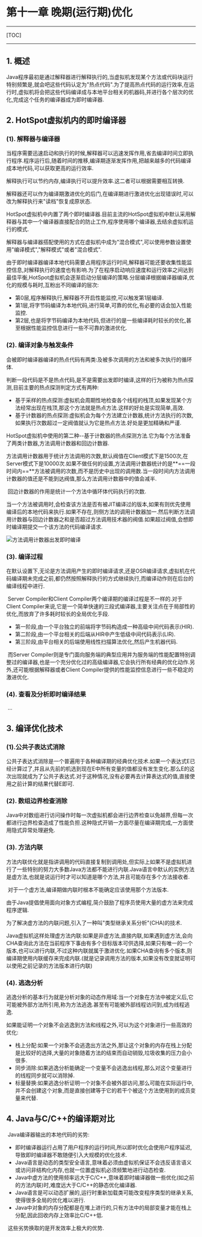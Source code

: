 # 第十一章 晚期(运行期)优化

------

[TOC]

------

## 1. 概述

​		Java程序最初是通过解释器进行解释执行的,当虚拟机发现某个方法或代码块运行特别频繁是,就会吧这些代码认定为"热点代码".为了提高热点代码的运行效率,在运行时,虚拟机将会把这些代码编译成与本地平台相关的机器码,并进行各个层次的优化,完成这个任务的编译器成为即时编译器.

## 2. HotSpot虚拟机内的即时编译器

### (1). 解释器与编译器

​		当程序需要迅速启动和执行的时候,解释器可以迅速发挥作用,省去编译时间立即执行程序.程序运行后,随着时间的推移,编译期逐渐发挥作用,把越来越多的代码编译成本地代码,可以获取更高的运行效率.

​		解释执行可以节约内存,编译执行可以提升效率.这二者可以根据需要相互转换.

​		解释器还可以作为编译期激进优化的后门,在编译期进行激进优化出现错误时,可以改为解释执行来"读档"恢复成原状态.

​		HotSpot虚拟机中内置了两个即时编译器.目前主流的HotSpot虚拟机中默认采用解释器与其中一个编译器直接配合的防止工作,程序使用哪个编译器,去结余虚拟机运行的模式.

​		解释器与编译器搭配使用的方式在虚拟机中成为"混合模式",可以使用参数设置使用"编译模式","解释模式"或者"混合模式".

​		由于即时编译器编译本地代码需要占用程序运行时间,解释器可能还要收集性能监控信息,对解释执行的速度也有影响.为了在程序启动响应速度和运行效率之间达到最佳平衡,HotSpot虚拟机会逐渐启动分层编译的策略.分层编译根据编译器编译,优化的规模与耗时,互粉出不同编译的层次:

-   第0层,程序解释执行,解释器不开启性能监控,可以触发第1层编译.
-   第1层,将字节码编译为本地代码,进行简单,可靠的优化,有必要的话会加入性能监控.
-   第2层,也是将字节码编译为本地代码,但进行的是一些编译耗时较长的优化,甚至根据性能监控信息进行一些不可靠的激进优化.

### (2). 编译对象与触发条件

​		会被即时编译器编译的热点代码有两类:及被多次调用的方法和被多次执行的循环体.

​		判断一段代码是不是热点代码,是不是需要出发即时编译,这样的行为被称为热点探测,目前主要的热点探测判定方式有两种:

-   基于采样的热点探测:虚拟机会周期性地检查各个线程的栈顶,如果发现某个方法经常出现在栈顶,那这个方法就是热点方法.这样的好处是实现简单,高效.
-   基于计数器的热点探测:虚拟机会为每个方法建立计数器,统计方法执行的次数,如果执行次数超过一定阀值就认为它是热点方法.好处是更加精确和严谨.

​		HotSpot虚拟机中使用的第二种--基于计数器的热点探测方法.它为每个方法准备了两类计数器,方法调用计数器和回边计数器.

​		方法调用计数器用于统计方法调用的次数,默认阀值在Client模式下是1500次,在Server模式下是10000次.如果不做任何的设置,方法调用计数器统计的是**==一段时间内==**方法被调用的次数,而不是历史中出现的调用数.当一段时间内方法调用计数器的值还是不能到达阀值,那么方法调用计数器中的值会减半.

​		回边计数器的作用是统计一个方法中循环体代码执行的次数.

​		当一个方法被调用时,会检查该方法是否有被JIT编译过的版本,如果有则优先使用编译后的本地代码来执行.如果不存在,则侧方法的调用计数器加一.然后判断方法调用计数器与回边计数器之和是否超过方法调用技术器的阀值.如果超过阀值,会想即时编译期提交一个该方法的代码编译请求.

![方法调用计数器出发即时编译](https://img-blog.csdn.net/20181002164539902?watermark/2/text/aHR0cHM6Ly9ibG9nLmNzZG4ubmV0L3dhbGtlcmthbHI=/font/5a6L5L2T/fontsize/400/fill/I0JBQkFCMA==/dissolve/70)

### (3). 编译过程

​		在默认设置下,无论是方法调用产生的即时编译请求,还是OSR编译请求,虚拟机在代码编译期未完成之前,都仍然按照解释执行的方式继续执行,而编译动作则在后台的编译线程中进行.

​		Server Compiler和Client Compiler两个编译期的编译过程是不一样的.对于Client Compiler来说,它是一个简单快速的三段式编译器,主要关注点在于局部性的优化,而放弃了许多耗时较长的全局优化手段.

-   第一阶段,由一个平台独立的前端将字节码构造成一种高级中间代码表示(HIR).
-   第二阶段,由一个平台相关的后端从HIR中产生低级中间代码表示(LIR).
-   第三阶段,由平台相关的后端使用线性扫描算法优化,然后产生机器代码.

​		而Server Compiler则是专门面向服务端的典型应用并为服务端的性能配置特别调整过的编译器,也是一个充分优化过的高级编译器,它会执行所有经典的优化动作.另外,还可能根据解释器或者Client Compiler提供的性能监控信息进行一些不稳定的激进优化.

### (4). 查看及分析即时编译结果

​		...

## 3. 编译优化技术

### (1).公共子表达式消除

​		公共子表达式消除是一个普遍用于各种编译期的经典优化技术.如果一个表达式E已经计算过了,并且从先前的机选到现在E中所有变量的值都没有发生变化.那么E的这次出现就成为了公共子表达式.对于这种情况,没有必要再去计算表达式的值,直接使用之前计算的结果代替E即可. 

### (2). 数组边界检查消除

​		Java中对数组进行访问操作时每一次虚拟机都会进行边界检查以免越界,但每一次都进行边界检查造成了性能负担.这种隐式开销一方面尽量在编译期完成,一方面使用隐式异常处理避免.

### (3). 方法内联

​		方法内联优化就是指讲调用的代码直接复制到调用处,但实际上如果不是虚拟机进行了一些特别的努力大多数Java方法都不能进行内联.Java语言中默认的实例方法是虚方法,也就是说运行时才可以知道是哪个方法,并且可能存在多个方法接收者.

​		对于一个虚方法,编译期做内联时根本不能确定应该使用那个方法版本.

​		由于Java提倡使用面向对象方式编程,简介鼓励了程序员使用大量的虚方法来完成程序逻辑.

​		为了解决虚方法的内联问题,引入了一种叫"类型继承关系分析"(CHA)的技术.

​		Java虚拟机这样处理虚方法内联:如果是非虚方法,直接内联,如果遇到虚方法,会向CHA查询此方法在当前程序下事由有多个目标版本可供选择,如果只有唯一的一个版本,也可以进行内联,不过这种内联就属于激进优化.如果CHA查询有多个版本,则编译期使用内联缓存来完成内联.(就是记录调用方法的版本,如果没有改变就证明可以使用之前记录的方法版本进行内联)

### (4). 逃逸分析

​		逃逸分析的基本行为就是分析对象的动态作用域:当一个对象在方法中被定义后,它可能被外部方法所引用,称为方法逃逸.甚至有可能被外部线程访问到,成为线程逃逸.

​		如果能证明一个对象不会逃逸到方法和线程之外,可以为这个对象进行一些高效的优化:

-   栈上分配:如果一个对象不会逃逸出方法之外,那让这个对象的内存在栈上分配是比较好的选择,大量的对象随着方法的结束而自动销毁,垃圾收集的压力会小很多.
-   同步消除:如果逃逸分析能确定一个变量不会逃逸出线程,那么对这个变量进行的线程同步就可以消除掉.
-   标量替换:如果逃逸分析证明一个对象不会被外部访问,那么可能在实际运行中,并不会创建这个对象,而是直接创建等于它的若干个被这个方法使用到的成员变量来代替.

## 4. Java与C/C++的编译期对比

​		Java编译器输出的本地代码的劣势:

-   即时编译器运行占用了用户程序的运行时间,所以即时优化会使用户程序延迟,导致即时编译器不敢随便引入大规模的优化技术.
-   Java语言是动态的类型安全语言,意味着必须由虚拟机保证不会违反语言语义或访问非结构化内存,也就一位置虚拟机必须频繁地进行动态检查.
-   Java中虚方法的使用频率远大于C/C++,意味着即时编译器做一些优化(如之前的方法内联)时,难度远大于C/C++的静态优化编译器.
-   Java语言是可以动态扩展的,运行时重新加载类可能改变程序类型的继承关系,使得很多全局的优化难以进行.
-   Java中对象的内存分配都是在堆上进行的,只有方法中的局部变量才能在栈上分配,因此回收内存上效率比C/C++低.

​		这些劣势换取的是开发效率上极大的优势.